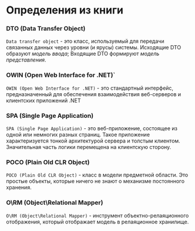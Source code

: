 # Определения из книги

### DTO (Data Transfer Object) 
`Data transfer object` - это класс, используемый для передачи связанных данных через уровни (и ярусы) системы.
Исходящие DTO образуют _модель ввода_; 
Входящие DTO формируют _модель представления_.
   
### OWIN (Open Web Interface for .NET)` 
`OWIN (Open Web Interface for .NET)` - это стандартный интерфейс, предназначенный для обеспечения взаимодействия веб-серверов и клиентских приложений .NET

### SPA (Single Page Application) 
`SPA (Single Page Application)` - это веб-приложение, состоящее из одной или немногих разных страниц. Такое приложение характеризуется тонкой архитектурой сервера и толстым клиентом. Значительная часть логики перемещена на клиентскую сторону.

### POCO (Plain Old CLR Object) 
`POCO (Plain Old CLR Object)` - класс в модели предметной области. Это простые объекты, которые ничего не знают о механизме постоянного хранения.

### O\RM (Object\Relational Mapper)
`O\RM (Object\Relational Mapper)` - инструмент объектно-релаяционного отображения, который отображает модель в релаяционное хранилище.
